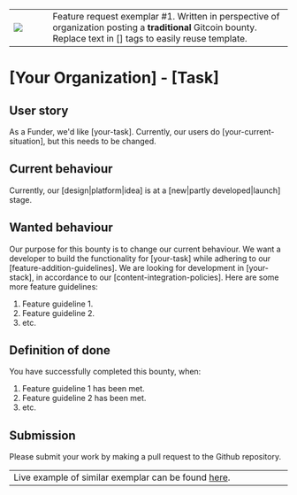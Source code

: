 <table>
<td width=100>
<img src='https://raw.githubusercontent.com/gitcoinco/gitcoinco/master/img/helmet.png'/>
</td>
<td width=800>
  Feature request exemplar #1. Written in perspective of organization posting a <strong>traditional</strong> Gitcoin bounty. Replace text in [] tags to easily reuse template. 
</td>
</table>

# [Your Organization] - [Task]

## User story
As a Funder, we'd like [your-task]. Currently, our users do [your-current-situation], but this needs to be changed. 

## Current behaviour
Currently, our [design|platform|idea] is at a [new|partly developed|launch] stage. 

## Wanted behaviour
Our purpose for this bounty is to change our current behaviour. We want a developer to build the functionality for [your-task] while adhering to our [feature-addition-guidelines]. We are looking for development in [your-stack], in accordance to our [content-integration-policies]. Here are some more feature guidelines:
1. Feature guideline 1.
2. Feature guideline 2.
3. etc.


## Definition of done
You have successfully completed this bounty, when:
1. Feature guideline 1 has been met.
2. Feature guideline 2 has been met. 
3. etc.

## Submission
Please submit your work by making a pull request to the Github repository.

<table>
<td width=1000>
Live example of similar exemplar can be found <a href="https://gitcoin.co/issue/gitcoinco/web/2160/1240">here</a>.
</td>
</table>
